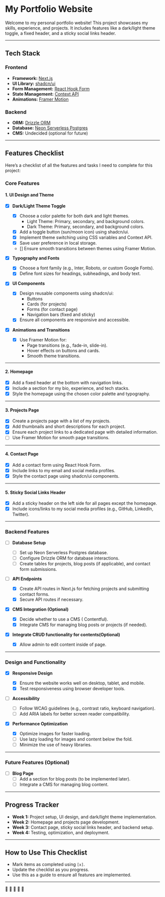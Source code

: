 # My Portfolio Website

Welcome to my personal portfolio website! This project showcases my skills, experience, and projects. It includes features like a dark/light theme toggle, a fixed header, and a sticky social links header.

---

## **Tech Stack**

### **Frontend**

- **Framework:** [Next.js](https://nextjs.org/)
- **UI Library:** [shadcn/ui](https://ui.shadcn.com/)
- **Form Management:** [React Hook Form](https://react-hook-form.com/)
- **State Management:** [Context API](https://reactjs.org/docs/context.html)
- **Animations:** [Framer Motion](https://www.framer.com/motion/)

### **Backend**

- **ORM:** [Drizzle ORM](https://orm.drizzle.team/)
- **Database:** [Neon Serverless Postgres](https://neon.tech/)
- **CMS:** Undecided (optional for future)

---

## **Features Checklist**

Here’s a checklist of all the features and tasks I need to complete for this project:

### **Core Features**

#### **1. UI Design and Theme**

- [x] **Dark/Light Theme Toggle**

  - [x] Choose a color palette for both dark and light themes.
    - Light Theme: Primary, secondary, and background colors.
    - Dark Theme: Primary, secondary, and background colors.
  - [x] Add a toggle button (sun/moon icon) using shadcn/ui.
  - [x] Implement theme switching using CSS variables and Context API.
  - [x] Save user preference in local storage.
  - [] Ensure smooth transitions between themes using Framer Motion.

- [x] **Typography and Fonts**

  - [x] Choose a font family (e.g., Inter, Roboto, or custom Google Fonts).
  - [x] Define font sizes for headings, subheadings, and body text.

- [x] **UI Components**

  - [x] Design reusable components using shadcn/ui:
    - Buttons
    - Cards (for projects)
    - Forms (for contact page)
    - Navigation bars (fixed and sticky)
  - [x] Ensure all components are responsive and accessible.

- [x] **Animations and Transitions**
  - [x] Use Framer Motion for:
    - Page transitions (e.g., fade-in, slide-in).
    - Hover effects on buttons and cards.
    - Smooth theme transitions.

---

#### **2. Homepage**

- [x] Add a fixed header at the bottom with navigation links.
- [x] Include a section for my bio, experience, and tech stacks.
- [x] Style the homepage using the chosen color palette and typography.

---

#### **3. Projects Page**

- [x] Create a projects page with a list of my projects.
- [x] Add thumbnails and short descriptions for each project.
- [x] Ensure each project links to a dedicated page with detailed information.
- [ ] Use Framer Motion for smooth page transitions.

---

#### **4. Contact Page**

- [x] Add a contact form using React Hook Form.
- [x] Include links to my email and social media profiles.
- [x] Style the contact page using shadcn/ui components.

---

#### **5. Sticky Social Links Header**

- [x] Add a sticky header on the left side for all pages except the homepage.
- [x] Include icons/links to my social media profiles (e.g., GitHub, LinkedIn, Twitter).

---

### **Backend Features**

- [ ] **Database Setup**

  - [ ] Set up Neon Serverless Postgres database.
  - [ ] Configure Drizzle ORM for database interactions.
  - [ ] Create tables for projects, blog posts (if applicable), and contact form submissions.

- [ ] **API Endpoints**

  - [x] Create API routes in Next.js for fetching projects and submitting contact forms.
  - [x] Secure API routes if necessary.

- [x] **CMS Integration (Optional)**

  - [x] Decide whether to use a CMS ( Contentful).
  - [x] Integrate CMS for managing blog posts or projects (if needed).

- [x] **Integrate CRUD functionality for contents(Optional)**
  - [x] Allow admin to edit content inside of page.

---

### **Design and Functionality**

- [x] **Responsive Design**

  - [x] Ensure the website works well on desktop, tablet, and mobile.
  - [x] Test responsiveness using browser developer tools.

- [ ] **Accessibility**

  - [ ] Follow WCAG guidelines (e.g., contrast ratio, keyboard navigation).
  - [ ] Add ARIA labels for better screen reader compatibility.

- [x] **Performance Optimization**
  - [x] Optimize images for faster loading.
  - [ ] Use lazy loading for images and content below the fold.
  - [ ] Minimize the use of heavy libraries.

---

### **Future Features (Optional)**

- [ ] **Blog Page**
  - [ ] Add a section for blog posts (to be implemented later).
  - [ ] Integrate a CMS for managing blog content.

---

## **Progress Tracker**

- **Week 1:** Project setup, UI design, and dark/light theme implementation.
- **Week 2:** Homepage and projects page development.
- **Week 3:** Contact page, sticky social links header, and backend setup.
- **Week 4:** Testing, optimization, and deployment.

---

## **How to Use This Checklist**

- Mark items as completed using `[x]`.
- Update the checklist as you progress.
- Use this as a guide to ensure all features are implemented.

---

🚀 🚀 🚀 🚀 🚀
